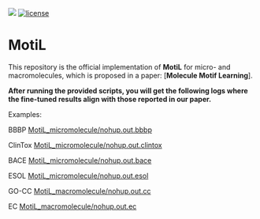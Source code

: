 ![](https://img.shields.io/badge/version-1.0.0-blue)
[![license](https://img.shields.io/github/license/mashape/apistatus.svg?maxAge=2592000)]([https://github.com/Young0222/MotiL/blob/main/LICENSE.txt](https://github.com/Young0222/MotiL/blob/main/LICENSE.txt))

# MotiL #

This repository is the official implementation of **MotiL** for micro- and macromolecules, 
which is proposed in a paper: [**Molecule Motif Learning**].

**After running the provided scripts, you will get the following logs where the fine-tuned results align with those reported in our paper.**

Examples:

BBBP [MotiL_micromolecule/nohup.out.bbbp](MotiL_micromolecule/nohup.out.bbbp)

ClinTox [MotiL_micromolecule/nohup.out.clintox](MotiL_micromolecule/nohup.out.clintox)

BACE [MotiL_micromolecule/nohup.out.bace](MotiL_micromolecule/nohup.out.bace)

ESOL [MotiL_micromolecule/nohup.out.esol](MotiL_micromolecule/nohup.out.esol)

GO-CC [MotiL_macromolecule/nohup.out.cc](MotiL_macromolecule/nohup.out.cc)

EC [MotiL_macromolecule/nohup.out.ec](MotiL_macromolecule/nohup.out.ec)

